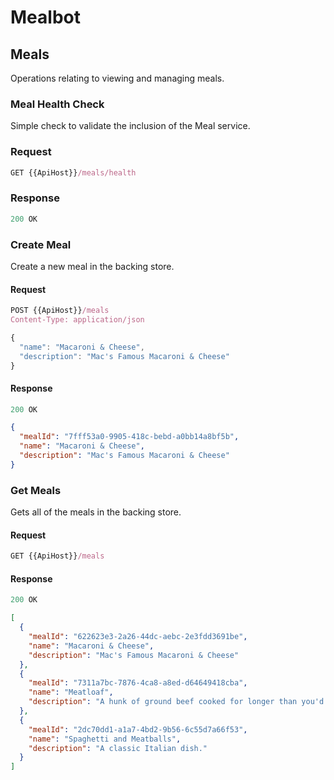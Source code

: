 # Mealbot

## Meals
Operations relating to viewing and managing meals.

### Meal Health Check
Simple check to validate the inclusion of the Meal service.

### Request
```js
GET {{ApiHost}}/meals/health
```

### Response

```js
200 OK
```

### Create Meal
Create a new meal in the backing store.

#### Request
```js
POST {{ApiHost}}/meals
Content-Type: application/json

{
  "name": "Macaroni & Cheese",
  "description": "Mac's Famous Macaroni & Cheese"
}
```

#### Response

```js
200 OK
```
```json
{
  "mealId": "7fff53a0-9905-418c-bebd-a0bb14a8bf5b",
  "name": "Macaroni & Cheese",
  "description": "Mac's Famous Macaroni & Cheese"
}
```

### Get Meals
Gets all of the meals in the backing store.

#### Request
```js
GET {{ApiHost}}/meals
```

#### Response
```js
200 OK
```

```json
[
  {
    "mealId": "622623e3-2a26-44dc-aebc-2e3fdd3691be",
    "name": "Macaroni & Cheese",
    "description": "Mac's Famous Macaroni & Cheese"
  },
  {
    "mealId": "7311a7bc-7876-4ca8-a8ed-d64649418cba",
    "name": "Meatloaf",
    "description": "A hunk of ground beef cooked for longer than you'd expect."
  },
  {
    "mealId": "2dc70dd1-a1a7-4bd2-9b56-6c55d7a66f53",
    "name": "Spaghetti and Meatballs",
    "description": "A classic Italian dish."
  }
]
```